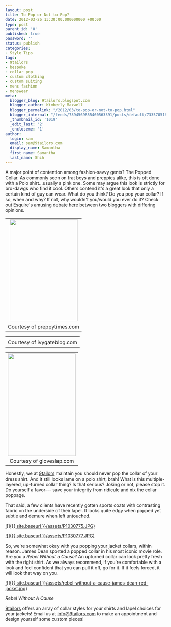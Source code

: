 ```yaml
---
layout: post
title: To Pop or Not to Pop?
date: 2012-03-26 13:30:00.000000000 +00:00
type: post
parent_id: '0'
published: true
password: ''
status: publish
categories:
- Style Tips
tags:
- 9tailors
- bespoke
- collar pop
- custom clothing
- custom suiting
- mens fashion
- menswear
meta:
  blogger_blog: 9tailors.blogspot.com
  blogger_author: Kimberly Maxwell
  blogger_permalink: "/2012/03/to-pop-or-not-to-pop.html"
  blogger_internal: "/feeds/7394569855460563391/posts/default/7335705188917484147"
  _thumbnail_id: '1019'
  _edit_last: '2'
  _encloseme: '1'
author:
  login: sam
  email: sam@9tailors.com
  display_name: Samantha
  first_name: Samantha
  last_name: Shih
---
```

<div>A major point of contention among fashion-savvy gents? The Popped Collar. As commonly seen on frat boys and preppies alike, this is oft done with a Polo shirt...usually a pink one. Some may argue this look is strictly for bro-dawgs who find it cool. Others contend it's a great look that only a certain kind of guy can wear. What do you think? Do you pop your collar? If so, when and why? If not, why wouldn't you/would you ever do it? Check out Esquire's amusing debate <a href="http://www.esquire.com/blogs/mens-fashion/popped-collar-cool-071411">here</a> between two bloggers with differing opinions.</div>
<div></div>
<table style="margin-left: auto; margin-right: auto; text-align: center;" cellspacing="0" cellpadding="0" align="center">
<tbody>
<tr>
<td style="text-align: center;"><a style="margin-left: auto; margin-right: auto;" href="http://4.bp.blogspot.com/-WW3yvwtkL2c/T235Nyycg5I/AAAAAAAAAHA/EHq8fVSHzSI/s1600/popped-collar-2.jpg"><img src="{{ site.baseurl }}/assets/popped-collar-2.jpg" alt="" width="213" height="320" border="0" /></a></td>
</tr>
<tr>
<td style="text-align: center;">Courtesy of preppytimes.com</td>
</tr>
</tbody>
</table>
<table style="margin-left: auto; margin-right: auto; text-align: center;" cellspacing="0" cellpadding="0" align="center">
<tbody>
<tr>
<td style="text-align: center;"><a style="margin-left: auto; margin-right: auto;" href="http://3.bp.blogspot.com/-r3GHM0m9HCo/T235Oe-W_mI/AAAAAAAAAHI/ehXqBdx7Fco/s1600/poppedcollar-41662.jpg"><img src="{{ site.baseurl }}/assets/poppedcollar-41662.jpg" alt="" border="0" /></a></td>
</tr>
<tr>
<td style="text-align: center;">Courtesy of ivygateblog.com</td>
</tr>
</tbody>
</table>
<table style="margin-left: auto; margin-right: auto; text-align: center;" cellspacing="0" cellpadding="0" align="center">
<tbody>
<tr>
<td style="text-align: center;"><a style="margin-left: auto; margin-right: auto;" href="http://3.bp.blogspot.com/-AFRobZD5etI/T235QPvZFqI/AAAAAAAAAHQ/VDt67COwk3o/s1600/doublepopped.jpg"><img src="{{ site.baseurl }}/assets/doublepopped.jpg" alt="" width="213" height="320" border="0" /></a></td>
</tr>
<tr>
<td style="text-align: center;">Courtesy of gloveslap.com</td>
</tr>
</tbody>
</table>
<div>Honestly, we at <a href="http://www.9tailors.com/">9tailors</a> maintain you should never pop the collar of your dress shirt. And it still looks lame on a polo shirt, brah! What is this multiple-layered, up-turned collar thing? Is that serious? Joking or not, please stop it. Do yourself a favor---
save your integrity from ridicule and nix the collar poppage.

That said, a few clients have recently gotten sports coats with contrasting fabric on the underside of their lapel. It looks quite edgy when popped yet subtle and demure when left untouched.

[![]({{ site.baseurl }}/assets/P1030775.JPG)](http://2.bp.blogspot.com/-wHNADIuEX2k/T24mYfqJnWI/AAAAAAAAAHY/9XJSTPr64NY/s1600/P1030775.JPG)

[![]({{ site.baseurl }}/assets/P1030777.JPG)](http://3.bp.blogspot.com/-haxYiFCXDsA/T24miYMdy6I/AAAAAAAAAHo/Nei9SLlh_Qw/s1600/P1030777.JPG)

So, we're somewhat okay with you popping your jacket collars, within reason. James Dean sported a popped collar in his most iconic movie role. Are you a _Rebel Without a Cause_? An upturned collar can look pretty fresh with the right shirt. As we always recommend, if you're comfortable with a look and feel confident that you can pull it off, go for it. If it feels forced, it will look that way on you.

[![]({{ site.baseurl }}/assets/rebel-without-a-cause-james-dean-red-jacket.jpg)](http://2.bp.blogspot.com/-jOeIr--oBx8/T24nH4c6W8I/AAAAAAAAAHw/mWmSNRSR6uk/s1600/rebel-without-a-cause-james-dean-red-jacket.jpg)

_Rebel Without A Cause_

[9tailors](http://www.9tailors.com/) offers an array of collar styles for your shirts and lapel choices for your jackets! Email us at [info@9tailors.com](mailto:info@9tailors.com) to make an appointment and design yourself some custom pieces!